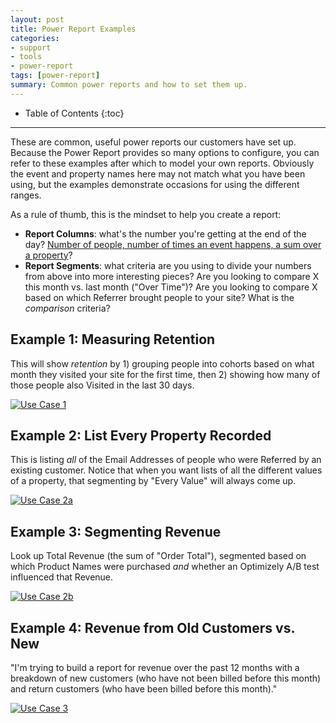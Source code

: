 ```yaml
---
layout: post
title: Power Report Examples
categories:
- support
- tools
- power-report
tags: [power-report]
summary: Common power reports and how to set them up.
---
```

* Table of Contents
{:toc}
* * *

These are common, useful power reports our customers have set up. Because the Power Report provides so many options to configure, you can refer to these examples after which to model your own reports. Obviously the event and property names here may not match what you have been using, but the examples demonstrate occasions for using the different ranges.

As a rule of thumb, this is the mindset to help you create a report:

* **Report Columns**: what's the number you're getting at the end of the day? [Number of people, number of times an event happens, a sum over a property][calculations]?
* **Report Segments**: what criteria are you using to divide your numbers from above into more interesting pieces? Are you looking to compare X this month vs. last month ("Over Time")? Are you looking to compare X based on which Referrer brought people to your site? What is the *comparison* criteria?


## Example 1: Measuring Retention

This will show *retention* by 1) grouping people into cohorts based on what month they visited your site for the first time, then 2) showing how many of those people also Visited in the last 30 days.

[![Use Case 1][case-1]][case-1]


## Example 2: List Every Property Recorded

This is listing *all* of the Email Addresses of people who were Referred by an existing customer. Notice that when you want lists of all the different values of a property, that segmenting by "Every Value" will always come up.

[![Use Case 2a][case-2a]][case-2a]


## Example 3: Segmenting Revenue

Look up Total Revenue (the sum of "Order Total"), segmented based on which Product Names were purchased *and* whether an Optimizely A/B test influenced that Revenue.

[![Use Case 2b][case-2b]][case-2b]


## Example 4: Revenue from Old Customers vs. New

"I'm trying to build a report for revenue over the past 12 months with a breakdown of new customers (who have not been billed before this month) and return customers (who have been billed before this month)."

[![Use Case 3][case-3]][case-3]

[case-1]: http://kissmetrics-support-files.s3.amazonaws.com/assets/tools/power-report/01-use-case.png
[case-2a]: http://kissmetrics-support-files.s3.amazonaws.com/assets/tools/power-report/02a-use-case.png
[case-2b]: http://kissmetrics-support-files.s3.amazonaws.com/assets/tools/power-report/02b-use-case.png
[case-3]: http://kissmetrics-support-files.s3.amazonaws.com/assets/tools/power-report/03-use-case.png

[calculations]: /tools/metrics/metric-calculations
